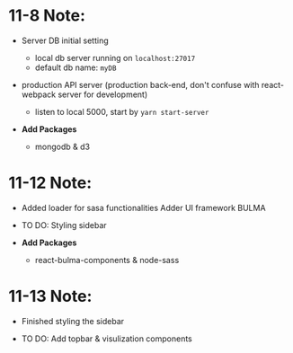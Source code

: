 # 11-8 Note:

- Server DB initial setting

  - local db server running on `localhost:27017`
  - default db name: `myDB`

- production API server (production back-end, don't confuse with react-webpack server for development)

  - listen to local 5000, start by `yarn start-server`

- **Add Packages**
  - mongodb & d3

# 11-12 Note:

- Added loader for sasa functionalities
  Adder UI framework BULMA

- TO DO:
  Styling sidebar

- **Add Packages**
  - react-bulma-components & node-sass

# 11-13 Note:

- Finished styling the sidebar

- TO DO:
  Add topbar & visulization components
